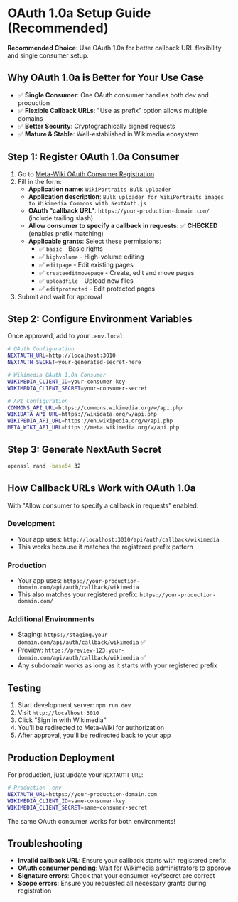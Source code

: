 # OAuth 1.0a Setup Guide (Recommended)

**Recommended Choice**: Use OAuth 1.0a for better callback URL flexibility and single consumer setup.

## Why OAuth 1.0a is Better for Your Use Case

- ✅ **Single Consumer**: One OAuth consumer handles both dev and production
- ✅ **Flexible Callback URLs**: "Use as prefix" option allows multiple domains
- ✅ **Better Security**: Cryptographically signed requests
- ✅ **Mature & Stable**: Well-established in Wikimedia ecosystem

## Step 1: Register OAuth 1.0a Consumer

1. Go to [Meta-Wiki OAuth Consumer Registration](https://meta.wikimedia.org/wiki/Special:OAuthConsumerRegistration/propose)
2. Fill in the form:
   - **Application name**: `WikiPortraits Bulk Uploader`
   - **Application description**: `Bulk uploader for WikiPortraits images to Wikimedia Commons with NextAuth.js`
   - **OAuth "callback URL"**: `https://your-production-domain.com/` (include trailing slash)
   - **Allow consumer to specify a callback in requests**: ✅ **CHECKED** (enables prefix matching)
   - **Applicable grants**: Select these permissions:
     - ✅ `basic` - Basic rights
     - ✅ `highvolume` - High-volume editing  
     - ✅ `editpage` - Edit existing pages
     - ✅ `createeditmovepage` - Create, edit and move pages
     - ✅ `uploadfile` - Upload new files
     - ✅ `editprotected` - Edit protected pages
3. Submit and wait for approval

## Step 2: Configure Environment Variables

Once approved, add to your `.env.local`:

```bash
# OAuth Configuration
NEXTAUTH_URL=http://localhost:3010
NEXTAUTH_SECRET=your-generated-secret-here

# Wikimedia OAuth 1.0a Consumer
WIKIMEDIA_CLIENT_ID=your-consumer-key
WIKIMEDIA_CLIENT_SECRET=your-consumer-secret

# API Configuration  
COMMONS_API_URL=https://commons.wikimedia.org/w/api.php
WIKIDATA_API_URL=https://wikidata.org/w/api.php
WIKIPEDIA_API_URL=https://en.wikipedia.org/w/api.php
META_WIKI_API_URL=https://meta.wikimedia.org/w/api.php
```

## Step 3: Generate NextAuth Secret

```bash
openssl rand -base64 32
```

## How Callback URLs Work with OAuth 1.0a

With "Allow consumer to specify a callback in requests" enabled:

### Development
- Your app uses: `http://localhost:3010/api/auth/callback/wikimedia`
- This works because it matches the registered prefix pattern

### Production  
- Your app uses: `https://your-production-domain.com/api/auth/callback/wikimedia`
- This also matches your registered prefix: `https://your-production-domain.com/`

### Additional Environments
- Staging: `https://staging.your-domain.com/api/auth/callback/wikimedia` ✅
- Preview: `https://preview-123.your-domain.com/api/auth/callback/wikimedia` ✅
- Any subdomain works as long as it starts with your registered prefix

## Testing

1. Start development server: `npm run dev`
2. Visit `http://localhost:3010`
3. Click "Sign In with Wikimedia"
4. You'll be redirected to Meta-Wiki for authorization
5. After approval, you'll be redirected back to your app

## Production Deployment

For production, just update your `NEXTAUTH_URL`:

```bash
# Production .env
NEXTAUTH_URL=https://your-production-domain.com
WIKIMEDIA_CLIENT_ID=same-consumer-key
WIKIMEDIA_CLIENT_SECRET=same-consumer-secret
```

The same OAuth consumer works for both environments!

## Troubleshooting

- **Invalid callback URL**: Ensure your callback starts with registered prefix
- **OAuth consumer pending**: Wait for Wikimedia administrators to approve
- **Signature errors**: Check that your consumer key/secret are correct
- **Scope errors**: Ensure you requested all necessary grants during registration